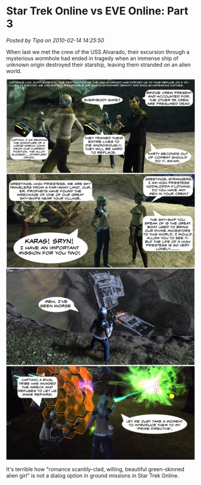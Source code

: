 # Star Trek Online vs EVE Online: Part 3

*Posted by Tipa on 2010-02-14 14:25:50*

When last we met the crew of the USS Alvarado, their excursion through a mysterious wormhole had ended in tragedy when an immense ship of unknown origin destroyed their starship, leaving them stranded on an alien world.

![](../uploads/2010/02/comic3.jpg "Star Trek Online vs EVE Online: Part 3")

It's terrible how "romance scantily-clad, willing, beautiful green-skinned alien girl" is not a dialog option in ground missions in Star Trek Online.
